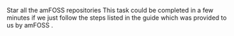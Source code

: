 Star all the amFOSS repositories
This task could be completed in a few minutes if we just follow the steps listed in the guide which was provided to us by amFOSS .
